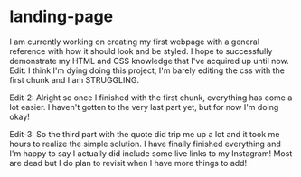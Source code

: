 # landing-page
I am currently working on creating my first webpage with a general reference with how it should look and be styled. I hope to successfully demonstrate my HTML and CSS knowledge that I've acquired up until now.
Edit: 
I think I'm dying doing this project, I'm barely editing the css with the first chunk and I am STRUGGLING. 

Edit-2: 
Alright so once I finished with the first chunk, everything has come a lot easier. I haven't gotten to the very last part yet, but for now I'm doing okay!

Edit-3:
So the third part with the quote did trip me up a lot and it took me hours to realize the simple solution. I have finally finished everything and I'm happy to say I actually did include some live links to my Instagram! Most are dead but I do plan to revisit when I have more things to add!
